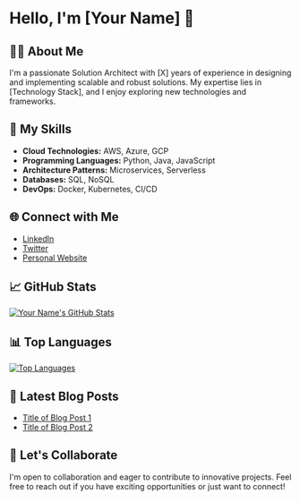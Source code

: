 # Hello, I'm [Your Name] 👋

## 👨‍💻 About Me

I'm a passionate Solution Architect with [X] years of experience in designing and implementing scalable and robust solutions. My expertise lies in [Technology Stack], and I enjoy exploring new technologies and frameworks.

## 🚀 My Skills

- **Cloud Technologies:** AWS, Azure, GCP
- **Programming Languages:** Python, Java, JavaScript
- **Architecture Patterns:** Microservices, Serverless
- **Databases:** SQL, NoSQL
- **DevOps:** Docker, Kubernetes, CI/CD

## 🌐 Connect with Me

- [LinkedIn](https://www.linkedin.com/in/yourusername/)
- [Twitter](https://twitter.com/yourusername/)
- [Personal Website](https://www.yourwebsite.com/)

## 📈 GitHub Stats

[![Your Name's GitHub Stats](https://github-readme-stats.vercel.app/api?username=yourusername&show_icons=true&theme=dark)](https://github.com/yourusername)

## 📊 Top Languages

[![Top Languages](https://github-readme-stats.vercel.app/api/top-langs/?username=yourusername&layout=compact&theme=dark)](https://github.com/yourusername)

## 📝 Latest Blog Posts

- [Title of Blog Post 1](https://www.yourwebsite.com/blog/post1)
- [Title of Blog Post 2](https://www.yourwebsite.com/blog/post2)

## 🤝 Let's Collaborate

I'm open to collaboration and eager to contribute to innovative projects. Feel free to reach out if you have exciting opportunities or just want to connect!

